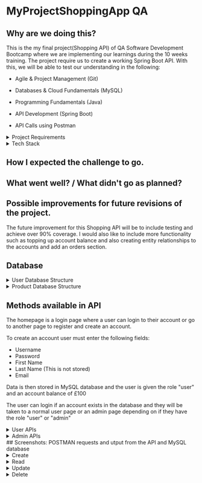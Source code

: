 # MyProjectShoppingApp QA 

## Why are we doing this? 

This is the my final project(Shopping API) of QA Software Development Bootcamp where we are implementing our learnings during the 10 weeks training.  The project require us to create a working Spring Boot API. With this, we will be able to test our understanding in the following:

* Agile & Project Management (Git)

* Databases & Cloud Fundamentals (MySQL)

* Programming Fundamentals (Java)

* API Development (Spring Boot)

* API Calls using Postman

<details>
<summary>Project Requirements</summary>

> -	Code fully integrated into a Version Control System 
> -	A relational database, locally or within the Cloud, which is used to persist data for the project.
> -	A functional application ‘back-end’, written in a suitable framework of the language covered in training (Java/Spring Boot)
> -	A build (.jar) of your application, including any dependencies it might need, produced using an integrated build tool (Maven).
> -	A series of API calls designed with postman, used for CRUD functionality. (Create, Read, Update, Delete)
</details>

<details>
<summary> Tech Stack </summary>

- Version Control System: **Git**
- Source Code Management: **Github**
- Database Management System: **MySQL**
- Core Language: **Java**
- API Dev platform: **Spring**
- Build Tool: **Maven**
</details>

## How I expected the challenge to go.



## What went well? / What didn't go as planned?

## Possible improvements for future revisions of the project.
The future improvement for this Shopping API will be to include testing and achieve over 90% coverage. I would also like to include more functionality such as topping up account balance and also creating entity relationships to the accounts and add an orders section.

## Database
<details>
<summary> User Database Structure </summary>
  
![](https://github.com/AliG-123/MyProjectShoppingApp/blob/main/Final%20Project%20Shopping%20App/UserDatabaseStructure.png?raw=true)
</details>
 
<details>
<summary> Product Database Structure </summary>
  
![](https://github.com/AliG-123/MyProjectShoppingApp/blob/main/Final%20Project%20Shopping%20App/ProductDatabaseStructure.png?raw=true)
</details>
 
  
## Methods available in API

The homepage is a login page where a user can login to their account or go to another page to register and create an account.

To create an account user must enter the following fields:
* Username
* Password
* First Name
* Last Name (This is not stored)
* Email

Data is then stored in MySQL database and the user is given the role "user" and an account balance of £100

The user can login if an account exists in the database and they will be taken to a normal user page or an admin page depending on if they have the role "user" or "admin"

<details>
<summary>User APIs</summary>

> -	 Welcome User Page (Account details are shown) with navigation bar to go to other links on the website whilst user is logged in
> -	 View Account Balance - User can view there account balance
> -  Buy Products - The user can buy from the shop which displays all the items in the shop and the prices and stock count. If they purchase any item, their account balance will be reduced, the stock count of the item purchased will reduce, and a message is displayed to confirm their purchase of said item.
> -	Change Account Details - The user can go to this page to change the details of their account. They can change the following: Password, First Name, and Email. If they successfully update they will be prompted that details have been updated and can continue navigating on the site.
> -	Delete Account- The user can delete there account but they must confirm the current password on their account and if it is incorrect then user will recieve a "Incorrect password" messsage. If the user enters the correct password, their account will be deleted and they will be directed back to the login page
> - Logout - When the user clicks logout the session is invalidated (session stores logged in user) and they will be redirected to the login page. They will no longer be able to access any of the links above.
</details>

<details>
<summary> Admin APIs </summary>
> -	 Welcome Admin Page (Account details are shown) with navigation bar to go to other links on the website whilst admin is logged in
> -	
> -
> -	
> - Logout - When the user clicks logout the session is invalidated (session stores logged in user) and they will be redirected to the login page. They will no longer be able to access any of the links above.
</details>
## Screenshots: POSTMAN requests and utput from the API and MySQL database
<details>
<summary> Create </summary>

<details>
  <summary> Registration </summary>
> Registration - Creates user if username doesn't exist in the database.
  
  ![](https://github.com/AliG-123/MyProjectShoppingApp/blob/main/Final%20Project%20Shopping%20App/PostmanRegisterUser.png?raw=true) 
  
  > MYSQL database showing new user
  
 ![](https://github.com/AliG-123/MyProjectShoppingApp/blob/main/Final%20Project%20Shopping%20App/PostmanMySQLBeforeUpdate.png?raw=true)
  
</details> 

  <details>
  
  <summary> Adding Products to Shop </summary>
   
  > Add Product Page
    
   ![](https://github.com/AliG-123/MyProjectShoppingApp/blob/main/Final%20Project%20Shopping%20App/addproductpage.png?raw=true)
    
  > Adding Product
    
  ![](https://github.com/AliG-123/MyProjectShoppingApp/blob/main/Final%20Project%20Shopping%20App/PostmanAddedProduct.png?raw=true)
    
  > MySQL showing product has been added
    
  ![](https://github.com/AliG-123/MyProjectShoppingApp/blob/main/Final%20Project%20Shopping%20App/MySQLProductAdded.png?raw=true)
    
  </details>
</details>


<details>
<summary> Read </summary>
  
  >User Login to display data - POST method
  
![](https://github.com/AliG-123/MyProjectShoppingApp/blob/main/Final%20Project%20Shopping%20App/PostmanLogin.png?raw=true)
  
  >View all users page when Admin has logged in- GET method
  
![](https://github.com/AliG-123/MyProjectShoppingApp/blob/main/Final%20Project%20Shopping%20App/PostmanViewAllUsers.png?raw=true)
  

</details>

<details>
<summary> Update </summary>

<details>
  <summary> Updating User Details </summary>
>Update User Details Page (Only for logged in user) - GET Method
  
![](https://github.com/AliG-123/MyProjectShoppingApp/blob/main/Final%20Project%20Shopping%20App/ChangeAccountDetailsPage.png?raw=true)

  
>MySQL before update
  
![](https://github.com/AliG-123/MyProjectShoppingApp/blob/main/Final%20Project%20Shopping%20App/PostmanMySQLBeforeUpdate.png?raw=true)

>Change Details (Only for logged in user) - POST Method
  
![](https://github.com/AliG-123/MyProjectShoppingApp/blob/main/Final%20Project%20Shopping%20App/PostmanAccountUpdated.png?raw=true)


>MySQL after update
  
![](https://github.com/AliG-123/MyProjectShoppingApp/blob/main/Final%20Project%20Shopping%20App/PostmanMySQLAfterUpdate.png?raw=true)

  </details>
  
  <details>
  <summary> Shopping </summary>
>Shop Page (Only for logged in user) - GET Method
  
![](https://github.com/AliG-123/MyProjectShoppingApp/blob/main/Final%20Project%20Shopping%20App/PostmanShopPage.png?raw=true)

  
>User purchasing item from shop - POST method
  
![](https://github.com/AliG-123/MyProjectShoppingApp/blob/main/Final%20Project%20Shopping%20App/PostmanShopping.png?raw=true)

  </details>
  
  <details>
    
  <summary> Admin Updating product stock </summary>
   
  > Stock Page Before - GET method
    
  ![](https://github.com/AliG-123/MyProjectShoppingApp/blob/main/Final%20Project%20Shopping%20App/AddStockBefore.png?raw=true)
    
  > Stock Page After - POST method
    
  ![](https://github.com/AliG-123/MyProjectShoppingApp/blob/main/Final%20Project%20Shopping%20App/AddStockAfter.png?raw=true)
  
  
  </details>
  
  <details>
    
  <summary> Admin Updating user roles </summary>
   
  > View all users Page Before - GET method
    
  ![](https://github.com/AliG-123/MyProjectShoppingApp/blob/main/Final%20Project%20Shopping%20App/ViewingAllUsers(admin).png?raw=true)
    
  > Changning user roles - POST method
    
  ![](https://github.com/AliG-123/MyProjectShoppingApp/blob/main/Final%20Project%20Shopping%20App/ChangingRoles.png?raw=true)
  
   > MySQL after user role changed
    
  ![](https://github.com/AliG-123/MyProjectShoppingApp/blob/main/Final%20Project%20Shopping%20App/MySQLRoleUpdated.png?raw=true)
  
  </details>
  </details>
  
<details>
<summary> Delete </summary>
 
> Delete Account Page Before (Deletes only Logged IN users account)

![](https://github.com/AliG-123/MyProjectShoppingApp/blob/main/Final%20Project%20Shopping%20App/PostmanDeleteAccountPageBefore.png?raw=true) 
  
> Delete Account Wrong Credentials Entered

![](https://github.com/AliG-123/MyProjectShoppingApp/blob/main/Final%20Project%20Shopping%20App/PostmanDeleteAccountWrongPassword.png?raw=true)
  
> Delete Account corrent Credentials Entered
![](https://raw.githubusercontent.com/AliG-123/MyProjectShoppingApp/main/Final%20Project%20Shopping%20App/PostmanAccountDeleted.png) 
 

</details>





